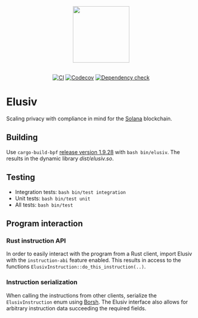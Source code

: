 <div align="center">
    <img src="https://github.com/elusiv-privacy/.github/blob/main/profile/elusiv.svg" width="150"/>
</div>

<br/>

<div align="center">

[![CI](https://github.com/elusiv-privacy/elusiv/actions/workflows/test.yaml/badge.svg)](https://github.com/elusiv-privacy/elusiv/actions/workflows/test.yaml)
[![Codecov](https://codecov.io/gh/elusiv-privacy/elusiv/branch/master/graph/badge.svg?token=E6EBAGCE0M)](https://codecov.io/gh/elusiv-privacy/elusiv)
[![Dependency check](https://github.com/elusiv-privacy/elusiv/actions/workflows/audit.yaml/badge.svg)](https://github.com/elusiv-privacy/elusiv/actions/workflows/audit.yaml)

</div>

# Elusiv
Scaling privacy with compliance in mind for the [Solana](https://github.com/solana-labs/solana) blockchain.

## Building
Use `cargo-build-bpf` [release version 1.9.28](https://github.com/solana-labs/solana/releases/tag/v1.9.28) with `bash bin/elusiv`.
The results in the dynamic library _dist/elusiv.so_.

## Testing
- Integration tests: `bash bin/test integration`
- Unit tests: `bash bin/test unit`
- All tests: `bash bin/test`

## Program interaction
### Rust instruction API
In order to easily interact with the program from a Rust client, import Elusiv with the `instruction-abi` feature enabled.
This results in access to the functions `ElusivInstruction::do_this_instruction(..)`.

### Instruction serialization
When calling the instructions from other clients, serialize the `ElusivInstruction` enum using [Borsh](https://docs.rs/borsh/latest/borsh/).
The Elusiv interface also allows for arbitrary instruction data succeeding the required fields.